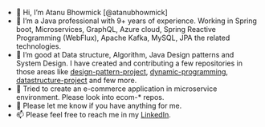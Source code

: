 - 👋 Hi, I’m Atanu Bhowmick [@atanubhowmick]
- 👀 I’m a Java professional with 9+ years of experience. Working in Spring boot, Microservices, GraphQL, Azure cloud, Spring Reactive Programming (WebFlux), Apache Kafka, MySQL, JPA the related technologies.
- 🌱 I’m good at Data structure, Algorithm, Java Design patterns and System Design. I have created and contributing a few repositories in those areas like [design-pattern-project](https://github.com/atanubhowmick/design-pattern-project), [dynamic-programming](https://github.com/atanubhowmick/dynamic-programming), [datastructure-project](https://github.com/atanubhowmick/datastructure-project) and few more.
- 🌱 Tried to create an e-commerce application in microservice environment. Please look into ecom-* repos. 
- 💞️ Please let me know if you have anything for me.
- 📫 Please feel free to reach me in my [LinkedIn](https://www.linkedin.com/in/atanubhowmick).

<!---
atanubhowmick/atanubhowmick is a ✨ special ✨ repository because its `README.md` (this file) appears on your GitHub profile.
You can click the Preview link to take a look at your changes.
--->
